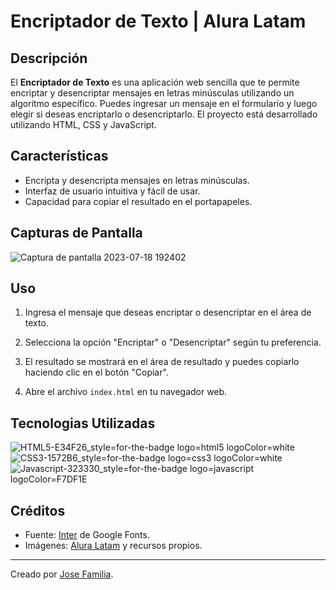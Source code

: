 # Encriptador de Texto | Alura Latam

## Descripción

El **Encriptador de Texto** es una aplicación web sencilla que te permite encriptar y desencriptar mensajes en letras minúsculas utilizando un algoritmo específico. Puedes ingresar un mensaje en el formulario y luego elegir si deseas encriptarlo o desencriptarlo. El proyecto está desarrollado utilizando HTML, CSS y JavaScript.

## Características

- Encripta y desencripta mensajes en letras minúsculas.
- Interfaz de usuario intuitiva y fácil de usar.
- Capacidad para copiar el resultado en el portapapeles.

## Capturas de Pantalla

![Captura de pantalla 2023-07-18 192402](https://github.com/Jose-Familia/Alura-Encriptador/assets/128924389/60a0e030-dc1a-4ec0-9174-bf3ca50496a2)

## Uso

1. Ingresa el mensaje que deseas encriptar o desencriptar en el área de texto.
2. Selecciona la opción "Encriptar" o "Desencriptar" según tu preferencia.
3. El resultado se mostrará en el área de resultado y puedes copiarlo haciendo clic en el botón "Copiar".

2. Abre el archivo `index.html` en tu navegador web.

## Tecnologias Utilizadas
![HTML5-E34F26_style=for-the-badge logo=html5 logoColor=white](https://github.com/Jose-Familia/Alura-Encriptador/assets/128924389/30a80a56-3e65-4ab5-bd7b-6b61057eaf22)
![CSS3-1572B6_style=for-the-badge logo=css3 logoColor=white](https://github.com/Jose-Familia/Alura-Encriptador/assets/128924389/72d314c6-83d5-4875-bc30-a306024d1e2b)
![Javascript-323330_style=for-the-badge logo=javascript logoColor=F7DF1E](https://github.com/Jose-Familia/Alura-Encriptador/assets/128924389/b69d311a-ce83-49be-acf1-f7901d9ef3e4)


## Créditos

- Fuente: [Inter](https://fonts.google.com/specimen/Inter) de Google Fonts.
- Imágenes: [Alura Latam](https://www.alura.com.br/) y recursos propios.

---

Creado por [Jose Familia](https://github.com/Jose-Familia).

